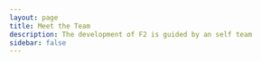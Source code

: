 ```yaml
---
layout: page
title: Meet the Team
description: The development of F2 is guided by an self team
sidebar: false
---
```

<script setup>
import {
  VPTeamPage,
  VPTeamPageTitle,
  VPTeamMembers,
  VPTeamPageSection,
} from 'vitepress/theme'

const coreMembers = [
  {
    avatar: 'https://avatars.githubusercontent.com/u/40727745',
    name: 'JohnserfSeed',
    title: 'Creator',
    links: [
      { icon: 'github', link: 'https://github.com/Johnserf-Seed', ariaLabel: 'GitHub' },
      { icon: 'discord', link: 'https://discord.gg/3PhtPmgHf8', ariaLabel: 'Discord' },
    ],
    sponsor: "https://patreon.com/F2_pypi",
    actionText: ""
  },
]

const contributors = [
  {
    avatar: 'https://avatars.githubusercontent.com/in/29110',
    name: 'dependabot[bot]',
    title: 'Contributor',
    links: [
      { icon: 'github', link: 'https://github.com/apps/dependabot', ariaLabel: 'GitHub Dependa Bot' },
    ]
  },
  {
    avatar: 'https://avatars.githubusercontent.com/in/57789',
    name: 'github-advanced-security[bot]',
    title: 'Contributor',
    links: [
      { icon: 'github', link: 'https://github.com/apps/github-advanced-security', ariaLabel: 'Github Advanced Security' },
    ]
  },
  {
    avatar: 'https://avatars.githubusercontent.com/u/28860556',
    name: 'LRTFK',
    title: 'Contributor',
    links: [
      { icon: 'github', link: 'https://github.com/LRTFK', ariaLabel: 'GitHub LRTFK' },
    ]
  },
  {
    avatar: 'https://avatars.githubusercontent.com/in/1144995',
    name: 'Codex',
    title: 'Contributor',
    links: [
      { icon: 'github', link: 'https://github.com/apps/chatgpt-connector', ariaLabel: 'GitHub ChatGPT Connector' },
    ]
  },
]

const sponsors = [
  {
    avatar: 'https://avatars.githubusercontent.com/u/119824398',
    name: 'TikHub',
    title: 'Sponsor',
    links: [
      { icon: 'github', link: 'https://github.com/TikHub', ariaLabel: 'GitHub TikHub' },
    ]
  },
]

</script>

<VPTeamPage>
  <VPTeamPageTitle>
    <template #title>
      Our Team
    </template>
    <template #lead>
      The development of F2 is guided by an self team, some of whom to be featured below.
    </template>
  </VPTeamPageTitle>
  <VPTeamMembers size="medium" :members="coreMembers" />

  <VPTeamPageSection>
    <template #title>Contributors</template>
    <template #lead>
      Below are the people who have contributed to the development of F2.
    </template>
    <template #members>
      <VPTeamMembers size="small" :members="contributors" />
    </template>
  </VPTeamPageSection>

  <VPTeamPageSection>
    <template #title>Sponsors</template>
    <template #lead>
      These are the people who have sponsored the development of F2.
    </template>
    <template #members>
      <VPTeamMembers size="small" :members="sponsors" />
    </template>
  </VPTeamPageSection>
</VPTeamPage>
